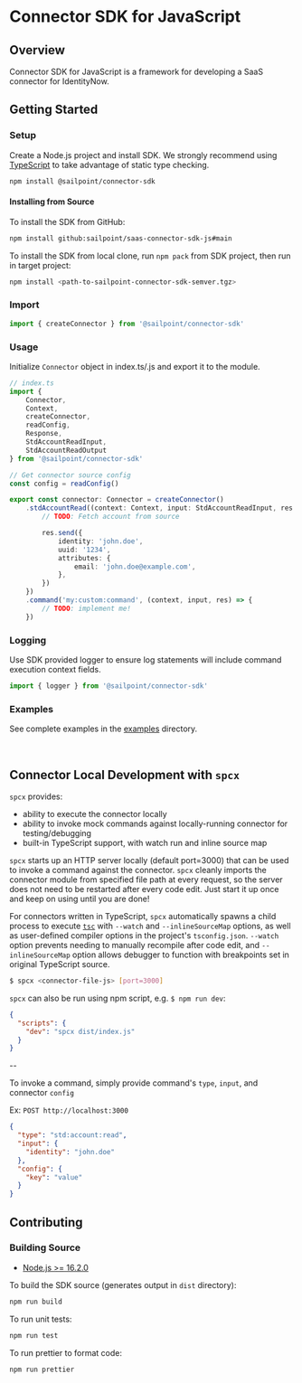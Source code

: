 # Connector SDK for JavaScript

## Overview

Connector SDK for JavaScript is a framework for developing a SaaS connector for IdentityNow.

## Getting Started

### Setup

Create a Node.js project and install SDK. We strongly recommend using
[TypeScript](https://www.typescriptlang.org/download) to take advantage of static type checking.

```bash
npm install @sailpoint/connector-sdk
```

#### Installing from Source

To install the SDK from GitHub:
```bash
npm install github:sailpoint/saas-connector-sdk-js#main
```

To install the SDK from local clone, run `npm pack` from SDK project, then run in target project:
```bash
npm install <path-to-sailpoint-connector-sdk-semver.tgz>
```

### Import

```typescript
import { createConnector } from '@sailpoint/connector-sdk'
```

### Usage

Initialize `Connector` object in index.ts/.js and export it to the module.

```typescript
// index.ts
import {
    Connector,
    Context,
    createConnector,
    readConfig,
    Response,
    StdAccountReadInput,
    StdAccountReadOutput
} from '@sailpoint/connector-sdk'

// Get connector source config
const config = readConfig()

export const connector: Connector = createConnector()
    .stdAccountRead((context: Context, input: StdAccountReadInput, res: Response<StdAccountReadOutput>) => {
        // TODO: Fetch account from source

        res.send({
            identity: 'john.doe',
            uuid: '1234',
            attributes: {
                email: 'john.doe@example.com',
            },
        })
    })
    .command('my:custom:command', (context, input, res) => {
        // TODO: implement me!
    })
```
### Logging

Use SDK provided logger to ensure log statements will include command execution context fields.
```typescript
import { logger } from '@sailpoint/connector-sdk'
```

### Examples

See complete examples in the [examples](examples) directory.

<br/>

## Connector Local Development with `spcx`

`spcx` provides:
- ability to execute the connector locally
- ability to invoke mock commands against locally-running connector for testing/debugging
- built-in TypeScript support, with watch run and inline source map

`spcx` starts up an HTTP server locally (default port=3000) that can be used to invoke a command against the connector.
`spcx` cleanly imports the connector module from specified file path at every request, so the server does not need to be
restarted after every code edit. Just start it up once and keep on using until you are done!

For connectors written in TypeScript, `spcx` automatically spawns a child process to execute
[`tsc`](https://www.typescriptlang.org/tsconfig) with `--watch` and `--inlineSourceMap` options, as well as
user-defined compiler options in the project's `tsconfig.json`.
`--watch` option prevents needing to manually recompile after code edit,
and `--inlineSourceMap` option allows debugger to function with breakpoints set in original TypeScript source.

```bash
$ spcx <connector-file-js> [port=3000]
```

`spcx` can also be run using npm script, e.g. `$ npm run dev`:

```json
{
  "scripts": {
    "dev": "spcx dist/index.js"
  }
}
```

--

To invoke a command, simply provide command's `type`, `input`, and connector `config`

Ex: `POST http://localhost:3000`
```json
{
  "type": "std:account:read",
  "input": {
    "identity": "john.doe"
  },
  "config": {
    "key": "value"
  }
}
```


## Contributing

### Building Source

- [Node.js >= 16.2.0](https://nodejs.org/en/download/releases/)

To build the SDK source (generates output in `dist` directory):
```bash
npm run build
```

To run unit tests:
```bash
npm run test
```

To run prettier to format code:
```bash
npm run prettier
```
